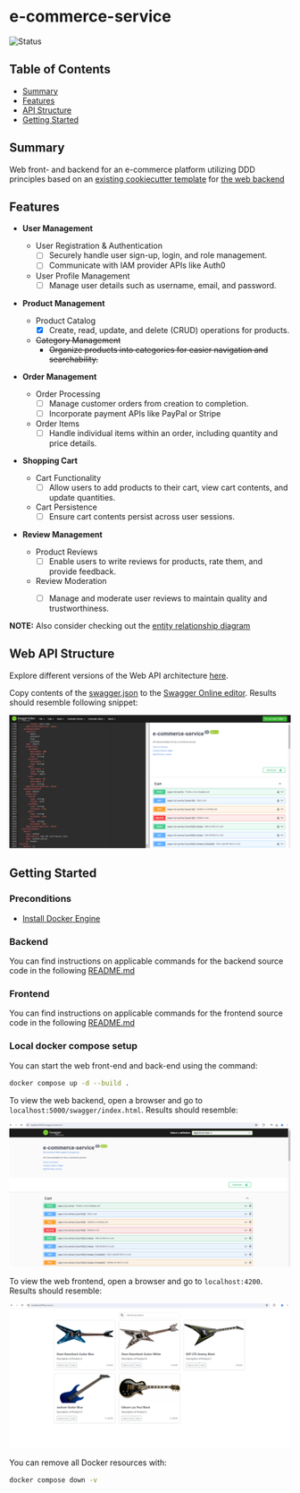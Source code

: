 # e-commerce-service

![Status](https://img.shields.io/badge/Status-In%20Development-yellow)

## Table of Contents

- [Summary](#summary)
- [Features](#features)
- [API Structure](#api-structure)
- [Getting Started](#getting-started)

## Summary

Web front- and backend for an e-commerce platform utilizing DDD principles based on an [existing cookiecutter template](https://github.com/MGTheTrain/dotnet-ddd-web-api-starter) for [the web backend](./backend/Mgtt.ECom/)

## Features

- **User Management**
  - User Registration & Authentication
    - [ ] Securely handle user sign-up, login, and role management.
    - [ ] Communicate with IAM provider APIs like Auth0
  - User Profile Management
    - [ ] Manage user details such as username, email, and password.

- **Product Management**
  - Product Catalog
    - [x] Create, read, update, and delete (CRUD) operations for products.
  - ~~Category Management~~
    - ~~Organize products into categories for easier navigation and searchability.~~

- **Order Management**
  - Order Processing
    - [ ] Manage customer orders from creation to completion.
    - [ ] Incorporate payment APIs like PayPal or Stripe
  - Order Items
    - [ ] Handle individual items within an order, including quantity and price details.

- **Shopping Cart**
  - Cart Functionality
    - [ ] Allow users to add products to their cart, view cart contents, and update quantities.
  - Cart Persistence
    - [ ] Ensure cart contents persist across user sessions.

- **Review Management**
  - Product Reviews
    - [ ] Enable users to write reviews for products, rate them, and provide feedback.
  - Review Moderation
    - [ ] Manage and moderate user reviews to maintain quality and trustworthiness.


**NOTE:** Also consider checking out the [entity relationship diagram](./docs/diagrams/entity-relationship-diagram.mmd)

## Web API Structure

Explore different versions of the Web API architecture [here](./docs/api-design/web-api-structure/).

Copy contents of the [swagger.json](./docs/api-design/swagger.json) to the [Swagger Online editor](https://editor.swagger.io/).
Results should resemble following snippet:

![swagger-ui-results.PNG](./docs/api-design/swagger-ui-results.PNG)

## Getting Started

### Preconditions

- [Install Docker Engine](https://docs.docker.com/engine/install/)

### Backend

You can find instructions on applicable commands for the backend source code in the following [README.md](./backend/Mgtt.ECom/README.md)

### Frontend

You can find instructions on applicable commands for the frontend source code in the following [README.md](./frontend/e-commerce-service/README.md)

### Local docker compose setup

You can start the web front-end and back-end using the command:

```sh
docker compose up -d --build .
``` 

To view the web backend, open a browser and go to `localhost:5000/swagger/index.html`. Results should resemble:

![Swagger UI trough Docker](./docs/api-design/swagger-ui-trough-docker.PNG)

To view the web frontend, open a browser and go to `localhost:4200`. Results should resemble:

![Web frontend with mock data](./docs/test/web-frontend-with-mock-data.PNG)

You can remove all Docker resources with:

```sh
docker compose down -v
```